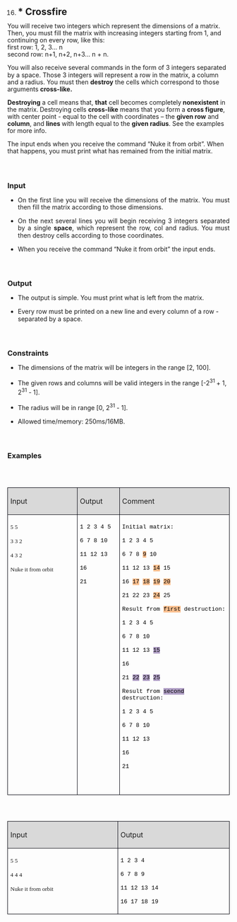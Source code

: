 <OL START=16>
	<LI><H2 CLASS="western" STYLE="margin-top: 0in; margin-bottom: 0.08in; line-height: 100%">
	* Crossfire</H2>
</OL>
<P CLASS="western" STYLE="margin-bottom: 0.14in; line-height: 115%">You
will receive two integers which represent the dimensions of a matrix.
Then, you must fill the matrix with increasing integers starting from
1, and continuing on every row, like this:<BR>first row: 1, 2, 3…
n<BR>second row: n+1, n+2, n+3… n + n.</P>
<P CLASS="western" STYLE="margin-bottom: 0.14in; line-height: 115%">You
will also receive several commands in the form of 3 integers
separated by a space. Those 3 integers will represent a row in the
matrix, a column and a radius. You must then <B>destroy</B> the cells
which correspond to those arguments <B>cross-like.</B></P>
<P CLASS="western" STYLE="margin-bottom: 0.14in; line-height: 115%"><B>Destroying</B>
a cell means that, <B>that</B> cell becomes completely<B> nonexistent</B>
in the matrix.<B> </B>Destroying cells <B>cross-like</B> means that
you form a <B>cross figure</B>, with center point - equal to the cell
with coordinates – the <B>given row</B> and <B>column</B>, and
<B>lines </B>with length equal to the <B>given radius</B>. See the
examples for more info. 
</P>
<P CLASS="western" STYLE="margin-bottom: 0.14in; line-height: 115%">The
input ends when you receive the command “Nuke it from orbit”.
When that happens, you must print what has remained from the initial
matrix.</P>
<P CLASS="western" STYLE="margin-bottom: 0.14in; line-height: 115%"><BR><BR>
</P>
<H3 CLASS="western" ALIGN=JUSTIFY STYLE="margin-top: 0in; margin-bottom: 0in">
Input</H3>
<UL>
	<LI><P ALIGN=JUSTIFY STYLE="margin-bottom: 0.14in; line-height: 115%">
	On the first line you will receive the dimensions of the matrix. You
	must then fill the matrix according to those dimensions.</P>
	<LI><P ALIGN=JUSTIFY STYLE="margin-bottom: 0.14in; line-height: 115%">
	On the next several lines you will begin receiving 3 integers
	separated by a single <B>space</B>, which represent the row, col and
	radius. You must then destroy cells according to those coordinates.</P>
	<LI><P ALIGN=JUSTIFY STYLE="margin-bottom: 0.14in; line-height: 115%">
	When you receive the command “Nuke it from orbit” the input
	ends.</P>
</UL>
<P ALIGN=JUSTIFY STYLE="margin-left: 0.75in; margin-bottom: 0.14in; line-height: 115%">
<BR><BR>
</P>
<H3 CLASS="western" ALIGN=JUSTIFY STYLE="margin-top: 0in; margin-bottom: 0in">
Output</H3>
<UL>
	<LI><P STYLE="margin-bottom: 0.14in; line-height: 115%">The output
	is simple. You must print what is left from the matrix.</P>
	<LI><P STYLE="margin-bottom: 0.14in; line-height: 115%">Every row
	must be printed on a new line and every column of a row - separated
	by a space.</P>
</UL>
<P STYLE="margin-left: 0.75in; margin-bottom: 0.14in; line-height: 115%">
<BR><BR>
</P>
<H3 CLASS="western" ALIGN=JUSTIFY STYLE="margin-top: 0in; margin-bottom: 0in">
Constraints</H3>
<UL>
	<LI><P STYLE="margin-bottom: 0.14in; line-height: 115%">The
	dimensions of the matrix will be integers in the range [2, 100].</P>
	<LI><P STYLE="margin-bottom: 0.14in; line-height: 115%">The given
	rows and columns will be valid integers in the range [-2<SUP>31 </SUP>+
	1, 2<SUP>31</SUP> - 1].</P>
	<LI><P STYLE="margin-bottom: 0.14in; line-height: 115%"> The radius
	will be in range [0, 2<SUP>31</SUP> - 1].</P>
	<LI><P STYLE="margin-bottom: 0.14in; line-height: 115%">Allowed
	time/memory: 250ms/16MB.</P>
</UL>
<P CLASS="western" STYLE="margin-bottom: 0.14in; line-height: 115%"><BR><BR>
</P>
<H3 CLASS="western" ALIGN=JUSTIFY STYLE="margin-top: 0in; margin-bottom: 0in">
Examples</H3>
<P CLASS="western" STYLE="margin-bottom: 0.14in; line-height: 115%"><BR><BR>
</P>
<TABLE WIDTH=604 CELLPADDING=4 CELLSPACING=0>
	<COL WIDTH=188>
	<COL WIDTH=96>
	<COL WIDTH=294>
	<TR VALIGN=TOP>
		<TD WIDTH=188 BGCOLOR="#d9d9d9" STYLE="border: 1px solid #00000a; padding-top: 0.04in; padding-bottom: 0.04in; padding-left: 0.06in; padding-right: 0.06in">
			<P CLASS="western" ALIGN=JUSTIFY><FONT SIZE=3>Input</FONT></P>
		</TD>
		<TD WIDTH=96 BGCOLOR="#d9d9d9" STYLE="border: 1px solid #00000a; padding-top: 0.04in; padding-bottom: 0.04in; padding-left: 0.06in; padding-right: 0.06in">
			<P CLASS="western" ALIGN=JUSTIFY><FONT SIZE=3>Output</FONT></P>
		</TD>
		<TD WIDTH=294 BGCOLOR="#d9d9d9" STYLE="border: 1px solid #00000a; padding-top: 0.04in; padding-bottom: 0.04in; padding-left: 0.06in; padding-right: 0.06in">
			<P CLASS="western" ALIGN=JUSTIFY><FONT SIZE=3>Comment</FONT></P>
		</TD>
	</TR>
	<TR VALIGN=TOP>
		<TD WIDTH=188 HEIGHT=33 STYLE="border: 1px solid #00000a; padding-top: 0.04in; padding-bottom: 0.04in; padding-left: 0.06in; padding-right: 0.06in">
			<P CLASS="western" STYLE="margin-bottom: 0in"><FONT FACE="Consolas, serif"><FONT SIZE=2 STYLE="font-size: 10pt">5
			5</FONT></FONT></P>
			<P CLASS="western" STYLE="margin-bottom: 0in"><FONT FACE="Consolas, serif"><FONT SIZE=2 STYLE="font-size: 10pt">3
			3 2</FONT></FONT></P>
			<P CLASS="western" STYLE="margin-bottom: 0in"><FONT FACE="Consolas, serif"><FONT SIZE=2 STYLE="font-size: 10pt">4
			3 2</FONT></FONT></P>
			<P CLASS="western"><FONT FACE="Consolas, serif"><FONT SIZE=2 STYLE="font-size: 10pt">Nuke
			it from orbit</FONT></FONT></P>
		</TD>
		<TD WIDTH=96 STYLE="border: 1px solid #00000a; padding-top: 0.04in; padding-bottom: 0.04in; padding-left: 0.06in; padding-right: 0.06in">
			<P CLASS="western" STYLE="margin-bottom: 0in"><FONT COLOR="#000000"><FONT FACE="Courier New, serif"><FONT SIZE=2>1
			2 3 4 5</FONT></FONT></FONT></P>
			<P CLASS="western" STYLE="margin-bottom: 0in"><FONT COLOR="#000000"><FONT FACE="Courier New, serif"><FONT SIZE=2>6
			7 8 10</FONT></FONT></FONT></P>
			<P CLASS="western" STYLE="margin-bottom: 0in"><FONT COLOR="#000000"><FONT FACE="Courier New, serif"><FONT SIZE=2>11
			12 13</FONT></FONT></FONT></P>
			<P CLASS="western" STYLE="margin-bottom: 0in"><FONT COLOR="#000000"><FONT FACE="Courier New, serif"><FONT SIZE=2>16</FONT></FONT></FONT></P>
			<P CLASS="western" ALIGN=JUSTIFY><FONT COLOR="#000000"><FONT FACE="Courier New, serif"><FONT SIZE=2>21</FONT></FONT></FONT></P>
		</TD>
		<TD WIDTH=294 STYLE="border: 1px solid #00000a; padding-top: 0.04in; padding-bottom: 0.04in; padding-left: 0.06in; padding-right: 0.06in">
			<P CLASS="western" STYLE="margin-bottom: 0in"><FONT COLOR="#000000"><FONT FACE="Courier New, serif"><FONT SIZE=2>Initial
			matrix:</FONT></FONT></FONT></P>
			<P CLASS="western" STYLE="margin-bottom: 0in"><FONT COLOR="#000000"><FONT FACE="Courier New, serif"><FONT SIZE=2>1
			 2  3  4  5</FONT></FONT></FONT></P>
			<P CLASS="western" STYLE="margin-bottom: 0in"><FONT COLOR="#000000"><FONT FACE="Courier New, serif"><FONT SIZE=2>6
			 7  8  </FONT></FONT></FONT><FONT COLOR="#000000"><FONT FACE="Courier New, serif"><FONT SIZE=2><SPAN STYLE="background: #fabf8f">9</SPAN></FONT></FONT></FONT><FONT COLOR="#000000"><FONT FACE="Courier New, serif"><FONT SIZE=2>
			 10</FONT></FONT></FONT></P>
			<P CLASS="western" STYLE="margin-bottom: 0in"><FONT COLOR="#000000"><FONT FACE="Courier New, serif"><FONT SIZE=2>11
			12 13 </FONT></FONT></FONT><FONT COLOR="#000000"><FONT FACE="Courier New, serif"><FONT SIZE=2><SPAN STYLE="background: #fabf8f">14</SPAN></FONT></FONT></FONT><FONT COLOR="#000000"><FONT FACE="Courier New, serif"><FONT SIZE=2>
			15</FONT></FONT></FONT></P>
			<P CLASS="western" STYLE="margin-bottom: 0in"><FONT COLOR="#000000"><FONT FACE="Courier New, serif"><FONT SIZE=2>16
			</FONT></FONT></FONT><FONT COLOR="#000000"><FONT FACE="Courier New, serif"><FONT SIZE=2><SPAN STYLE="background: #fabf8f">17</SPAN></FONT></FONT></FONT><FONT COLOR="#000000"><FONT FACE="Courier New, serif"><FONT SIZE=2>
			</FONT></FONT></FONT><FONT COLOR="#000000"><FONT FACE="Courier New, serif"><FONT SIZE=2><SPAN STYLE="background: #fabf8f">18</SPAN></FONT></FONT></FONT><FONT COLOR="#000000"><FONT FACE="Courier New, serif"><FONT SIZE=2>
			</FONT></FONT></FONT><FONT COLOR="#000000"><FONT FACE="Courier New, serif"><FONT SIZE=2><SPAN STYLE="background: #fabf8f">19</SPAN></FONT></FONT></FONT><FONT COLOR="#000000"><FONT FACE="Courier New, serif"><FONT SIZE=2>
			</FONT></FONT></FONT><FONT COLOR="#000000"><FONT FACE="Courier New, serif"><FONT SIZE=2><SPAN STYLE="background: #fabf8f">20</SPAN></FONT></FONT></FONT></P>
			<P CLASS="western" STYLE="margin-bottom: 0in"><FONT COLOR="#000000"><FONT FACE="Courier New, serif"><FONT SIZE=2>21
			22 23 </FONT></FONT></FONT><FONT COLOR="#000000"><FONT FACE="Courier New, serif"><FONT SIZE=2><SPAN STYLE="background: #fabf8f">24</SPAN></FONT></FONT></FONT><FONT COLOR="#000000"><FONT FACE="Courier New, serif"><FONT SIZE=2>
			25</FONT></FONT></FONT></P>
			<P CLASS="western" STYLE="margin-bottom: 0in"><FONT COLOR="#000000"><FONT FACE="Courier New, serif"><FONT SIZE=2>Result
			from </FONT></FONT></FONT><FONT COLOR="#000000"><FONT FACE="Courier New, serif"><FONT SIZE=2><SPAN STYLE="background: #fabf8f">first</SPAN></FONT></FONT></FONT><FONT COLOR="#000000"><FONT FACE="Courier New, serif"><FONT SIZE=2>
			destruction:</FONT></FONT></FONT></P>
			<P CLASS="western" STYLE="margin-bottom: 0in"><FONT COLOR="#000000"><FONT FACE="Courier New, serif"><FONT SIZE=2>1
			 2  3  4  5</FONT></FONT></FONT></P>
			<P CLASS="western" STYLE="margin-bottom: 0in"><FONT COLOR="#000000"><FONT FACE="Courier New, serif"><FONT SIZE=2>6
			 7  8  10</FONT></FONT></FONT></P>
			<P CLASS="western" STYLE="margin-bottom: 0in"><FONT COLOR="#000000"><FONT FACE="Courier New, serif"><FONT SIZE=2>11
			12 13 </FONT></FONT></FONT><FONT COLOR="#000000"><FONT FACE="Courier New, serif"><FONT SIZE=2><SPAN STYLE="background: #b2a1c7">15</SPAN></FONT></FONT></FONT></P>
			<P CLASS="western" STYLE="margin-bottom: 0in"><FONT COLOR="#000000"><FONT FACE="Courier New, serif"><FONT SIZE=2>16
			      </FONT></FONT></FONT><FONT COLOR="#000000"><FONT FACE="Courier New, serif"><FONT SIZE=2><SPAN STYLE="background: #b2a1c7">
			 </SPAN></FONT></FONT></FONT><FONT COLOR="#000000"><FONT FACE="Courier New, serif"><FONT SIZE=2>
			 </FONT></FONT></FONT>
			</P>
			<P CLASS="western" STYLE="margin-bottom: 0in"><FONT COLOR="#000000"><FONT FACE="Courier New, serif"><FONT SIZE=2>21
			</FONT></FONT></FONT><FONT COLOR="#000000"><FONT FACE="Courier New, serif"><FONT SIZE=2><SPAN STYLE="background: #b2a1c7">22</SPAN></FONT></FONT></FONT><FONT COLOR="#000000"><FONT FACE="Courier New, serif"><FONT SIZE=2>
			</FONT></FONT></FONT><FONT COLOR="#000000"><FONT FACE="Courier New, serif"><FONT SIZE=2><SPAN STYLE="background: #b2a1c7">23</SPAN></FONT></FONT></FONT><FONT COLOR="#000000"><FONT FACE="Courier New, serif"><FONT SIZE=2>
			</FONT></FONT></FONT><FONT COLOR="#000000"><FONT FACE="Courier New, serif"><FONT SIZE=2><SPAN STYLE="background: #b2a1c7">25</SPAN></FONT></FONT></FONT></P>
			<P CLASS="western" STYLE="margin-bottom: 0in"><FONT COLOR="#000000"><FONT FACE="Courier New, serif"><FONT SIZE=2>Result
			from </FONT></FONT></FONT><FONT COLOR="#000000"><FONT FACE="Courier New, serif"><FONT SIZE=2><SPAN STYLE="background: #b2a1c7">second</SPAN></FONT></FONT></FONT><FONT COLOR="#000000"><FONT FACE="Courier New, serif"><FONT SIZE=2>
			destruction:</FONT></FONT></FONT></P>
			<P CLASS="western" STYLE="margin-bottom: 0in"><FONT COLOR="#000000"><FONT FACE="Courier New, serif"><FONT SIZE=2>1
			 2  3  4  5</FONT></FONT></FONT></P>
			<P CLASS="western" STYLE="margin-bottom: 0in"><FONT COLOR="#000000"><FONT FACE="Courier New, serif"><FONT SIZE=2>6
			 7  8  10</FONT></FONT></FONT></P>
			<P CLASS="western" STYLE="margin-bottom: 0in"><FONT COLOR="#000000"><FONT FACE="Courier New, serif"><FONT SIZE=2>11
			12 13</FONT></FONT></FONT></P>
			<P CLASS="western" STYLE="margin-bottom: 0in"><FONT COLOR="#000000"><FONT FACE="Courier New, serif"><FONT SIZE=2>16</FONT></FONT></FONT></P>
			<P CLASS="western" STYLE="margin-bottom: 0in"><FONT COLOR="#000000"><FONT FACE="Courier New, serif"><FONT SIZE=2>21</FONT></FONT></FONT></P>
			<P CLASS="western"><BR>
			</P>
		</TD>
	</TR>
</TABLE>
<P CLASS="western" ALIGN=JUSTIFY STYLE="margin-bottom: 0in; line-height: 0.07in">
<BR>
</P>
<P CLASS="western" ALIGN=JUSTIFY STYLE="margin-bottom: 0in; line-height: 0.07in">
<BR>
</P>
<TABLE WIDTH=604 CELLPADDING=4 CELLSPACING=0>
	<COL WIDTH=292>
	<COL WIDTH=293>
	<TR VALIGN=TOP>
		<TD WIDTH=292 BGCOLOR="#d9d9d9" STYLE="border: 1px solid #00000a; padding-top: 0.04in; padding-bottom: 0.04in; padding-left: 0.06in; padding-right: 0.06in">
			<P CLASS="western" ALIGN=JUSTIFY><FONT SIZE=3>Input</FONT></P>
		</TD>
		<TD WIDTH=293 BGCOLOR="#d9d9d9" STYLE="border: 1px solid #00000a; padding-top: 0.04in; padding-bottom: 0.04in; padding-left: 0.06in; padding-right: 0.06in">
			<P CLASS="western" ALIGN=JUSTIFY><FONT SIZE=3>Output</FONT></P>
		</TD>
	</TR>
	<TR VALIGN=TOP>
		<TD WIDTH=292 HEIGHT=33 STYLE="border: 1px solid #00000a; padding-top: 0.04in; padding-bottom: 0.04in; padding-left: 0.06in; padding-right: 0.06in">
			<P CLASS="western" STYLE="margin-bottom: 0in"><FONT FACE="Consolas, serif"><FONT SIZE=2 STYLE="font-size: 10pt">5
			5</FONT></FONT></P>
			<P CLASS="western" STYLE="margin-bottom: 0in"><FONT FACE="Consolas, serif"><FONT SIZE=2 STYLE="font-size: 10pt">4
			4 4</FONT></FONT></P>
			<P CLASS="western"><FONT FACE="Consolas, serif"><FONT SIZE=2 STYLE="font-size: 10pt">Nuke
			it from orbit</FONT></FONT></P>
		</TD>
		<TD WIDTH=293 STYLE="border: 1px solid #00000a; padding-top: 0.04in; padding-bottom: 0.04in; padding-left: 0.06in; padding-right: 0.06in">
			<P CLASS="western" STYLE="margin-bottom: 0in"><FONT COLOR="#000000"><FONT FACE="Courier New, serif"><FONT SIZE=2>1
			2 3 4</FONT></FONT></FONT></P>
			<P CLASS="western" STYLE="margin-bottom: 0in"><FONT COLOR="#000000"><FONT FACE="Courier New, serif"><FONT SIZE=2>6
			7 8 9</FONT></FONT></FONT></P>
			<P CLASS="western" STYLE="margin-bottom: 0in"><FONT COLOR="#000000"><FONT FACE="Courier New, serif"><FONT SIZE=2>11
			12 13 14</FONT></FONT></FONT></P>
			<P CLASS="western" ALIGN=JUSTIFY><FONT COLOR="#000000"><FONT FACE="Courier New, serif"><FONT SIZE=2>16
			17 18 19</FONT></FONT></FONT></P>
		</TD>
	</TR>
</TABLE>